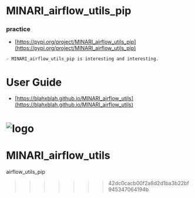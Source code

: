 # MINARI_airflow_utils_pip
### practice

- [https://pypi.org/project/MINARI_airflow_utils_pip](https://pypi.org/project/MINARI_airflow_utils_pip)

```
- MINARI_airflow_utils_pip is interesting and interesting.
```

# User Guide
- [https://blahxblah.github.io/MINARI_airflow_utils](https://blahxblah.github.io/MINARI_airflow_utils)

![logo](https://blahxblah.github.io/MINARI_airflow_utils/img/social_preview.png)
=======
# MINARI_airflow_utils
airflow_utils_pip
>>>>>>> 42dc0cacb00f2a8d2d1ba3b22bf945347064194b
